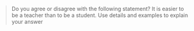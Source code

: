 > Do you agree or disagree with the following statement? It is easier to be a teacher than to be a student. Use details and examples to explain your answer

